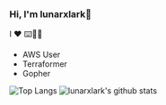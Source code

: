### Hi, I'm lunarxlark👋

I :heart: :keyboard::dog::tent:

- AWS User
- Terraformer
- Gopher

![Top Langs](https://github-readme-stats.vercel.app/api/top-langs/?username=lunarxlark&hide=html,Vim%20Snippet&theme=gruvbox)
![lunarxlark's github stats](https://github-readme-stats.vercel.app/api?username=lunarxlark&show_icons=true&count_private=true&line_height=40&theme=gruvbox)

